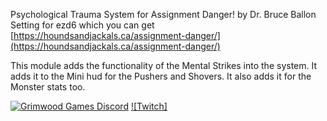 
Psychological Trauma System for Assignment Danger! by Dr. Bruce Ballon Setting for ezd6 which you can get [https://houndsandjackals.ca/assignment-danger/](https://houndsandjackals.ca/assignment-danger/)

This module adds the functionality of the Mental Strikes into the system. It adds it to the Mini hud for the Pushers and Shovers. It also adds it for the Monster stats too. 



[![Grimwood Games Discord](https://img.shields.io/discord/737953117999726592?label=Grimwood_Games%20Discord)]()
[![Twitch]](https://www.twitch.tv/grimwood_games)




